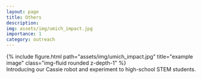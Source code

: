 ```yaml
---
layout: page
title: Others
description:
img: assets/img/umich_impact.jpg
importance: 1
category: outreach
---
```


<div class="row">
    <div class="col-sm mt-3 mt-md-0">
        {% include figure.html path="assets/img/umich_impact.jpg" title="example image" class="img-fluid rounded z-depth-1" %}
    </div>
</div>
<div class="caption">
    Introducing our Cassie robot and experiment to high-school STEM students.
</div>
